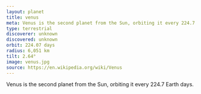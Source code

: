 ```yaml
---
layout: planet
title: venus
meta: Venus is the second planet from the Sun, orbiting it every 224.7 Earth days.
type: terrestrial
discoverer: unknown
discovered: unknown
orbit: 224.07 days
radius: 6,051 km
tilt: 2.64°
image: venus.jpg
source: https://en.wikipedia.org/wiki/Venus
---
```


Venus is the second planet from the Sun, orbiting it every 224.7 Earth days.